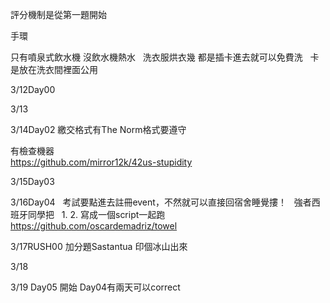 
評分機制是從第一題開始  

手環

只有噴泉式飲水機
沒飲水機熱水 
  
洗衣服烘衣幾
都是插卡進去就可以免費洗  
卡是放在洗衣間裡面公用  

3/12Day00  


3/13


3/14Day02
繳交格式有The Norm格式要遵守

有檢查機器  
https://github.com/mirror12k/42us-stupidity  

3/15Day03

3/16Day04  
考試要點進去註冊event，不然就可以直接回宿舍睡覺摟！
  
強者西班牙同學把  
1.
2.
寫成一個script一起跑  
https://github.com/oscardemadriz/towel
  
3/17RUSH00
加分題Sastantua 印個冰山出來

3/18

3/19
Day05 開始
Day04有兩天可以correct




